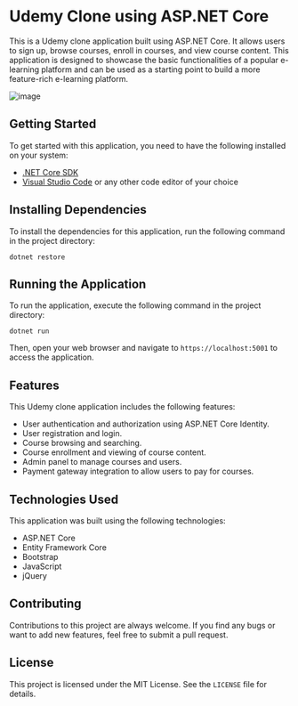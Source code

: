 # Udemy Clone using ASP.NET Core

This is a Udemy clone application built using ASP.NET Core. It allows users to sign up, browse courses, enroll in courses, and view course content. This application is designed to showcase the basic functionalities of a popular e-learning platform and can be used as a starting point to build a more feature-rich e-learning platform.

![image](https://user-images.githubusercontent.com/57111980/236142442-d5d9f7cb-94f9-4e4b-ad3f-bd5937c4260a.png)


## Getting Started

To get started with this application, you need to have the following installed on your system:

- [.NET Core SDK](https://dotnet.microsoft.com/download)
- [Visual Studio Code](https://code.visualstudio.com/) or any other code editor of your choice

## Installing Dependencies

To install the dependencies for this application, run the following command in the project directory:

```
dotnet restore
```

## Running the Application

To run the application, execute the following command in the project directory:

```
dotnet run
```

Then, open your web browser and navigate to `https://localhost:5001` to access the application.

## Features

This Udemy clone application includes the following features:

- User authentication and authorization using ASP.NET Core Identity.
- User registration and login.
- Course browsing and searching.
- Course enrollment and viewing of course content.
- Admin panel to manage courses and users.
- Payment gateway integration to allow users to pay for courses.

## Technologies Used

This application was built using the following technologies:

- ASP.NET Core
- Entity Framework Core
- Bootstrap
- JavaScript
- jQuery

## Contributing

Contributions to this project are always welcome. If you find any bugs or want to add new features, feel free to submit a pull request.

## License

This project is licensed under the MIT License. See the `LICENSE` file for details.
